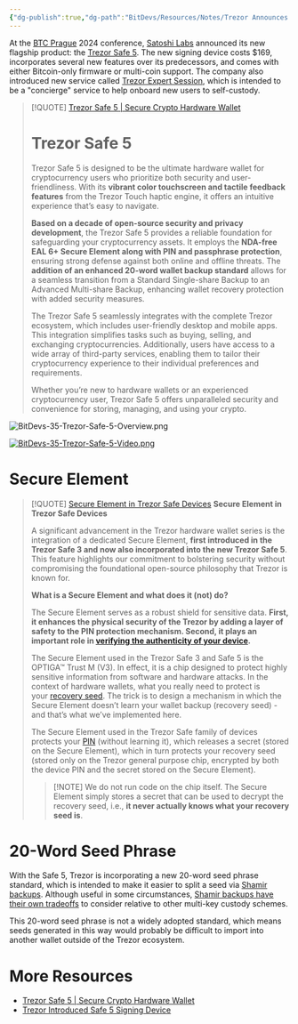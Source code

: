 ```yaml
---
{"dg-publish":true,"dg-path":"BitDevs/Resources/Notes/Trezor Announces Safe 5 Signing Device.md","permalink":"/bit-devs/resources/notes/trezor-announces-safe-5-signing-device/","title":"Trezor Announces Safe 5 Signing Device","tags":["bitcoin","bitdevs","socratic-35","custody","self-custody","hardware","wallet"],"noteIcon":"3","created":"2024-06-22T14:11:18.949-10:00","updated":"2024-06-23T21:05:52.187-10:00"}
---
```




At the [BTC Prague](https://btcprague.com/#) 2024 conference, [Satoshi Labs](https://satoshilabs.com/) announced its new flagship product: the [Trezor Safe 5](https://trezor.io/trezor-safe-5). The new signing device costs $169, incorporates several new features over its predecessors, and comes with either Bitcoin-only firmware or multi-coin support. The company also introduced new service called [Trezor Expert Session](https://trezor.io/trezor-expert-session?ref=nobsbitcoin.com), which is intended to be a "concierge" service to help onboard new users to self-custody.

> [!QUOTE] [Trezor Safe 5 | Secure Crypto Hardware Wallet](https://trezor.io/trezor-safe-5)
> # Trezor Safe 5
> 
> Trezor Safe 5 is designed to be the ultimate hardware wallet for cryptocurrency users who prioritize both security and user-friendliness. With its **vibrant color touchscreen and tactile feedback features** from the Trezor Touch haptic engine, it offers an intuitive experience that’s easy to navigate.  
> 
> **Based on a decade of open-source security and privacy development**, the Trezor Safe 5 provides a reliable foundation for safeguarding your cryptocurrency assets. It employs the **NDA-free EAL 6+ Secure Element along with PIN and passphrase protection**, ensuring strong defense against both online and offline threats. The **addition of an enhanced 20-word wallet backup standard** allows for a seamless transition from a Standard Single-share Backup to an Advanced Multi-share Backup, enhancing wallet recovery protection with added security measures.
> 
> The Trezor Safe 5 seamlessly integrates with the complete Trezor ecosystem, which includes user-friendly desktop and mobile apps. This integration simplifies tasks such as buying, selling, and exchanging cryptocurrencies. Additionally, users have access to a wide array of third-party services, enabling them to tailor their cryptocurrency experience to their individual preferences and requirements.
> 
> Whether you’re new to hardware wallets or an experienced cryptocurrency user, Trezor Safe 5 offers unparalleled security and convenience for storing, managing, and using your crypto.

![BitDevs-35-Trezor-Safe-5-Overview.png](/img/user/para/artifacts/BitDevs-35-Trezor-Safe-5-Overview.png)

[![BitDevs-35-Trezor-Safe-5-Video.png](/img/user/para/artifacts/BitDevs-35-Trezor-Safe-5-Video.png)](https://youtu.be/1EVzbNPn6bc)

# Secure Element

> [!QUOTE] [Secure Element in Trezor Safe Devices](https://trezor.io/learn/a/secure-element-in-trezor-safe-devices)
> **Secure Element in Trezor Safe Devices**
> 
> A significant advancement in the Trezor hardware wallet series is the integration of a dedicated Secure Element, **first introduced in the Trezor Safe 3 and now also incorporated into the new Trezor Safe 5**. This feature highlights our commitment to bolstering security without compromising the foundational open-source philosophy that Trezor is known for.
> 
> **What is a Secure Element and what does it (not) do?**
> 
> The Secure Element serves as a robust shield for sensitive data. **First, it enhances the physical security of the Trezor by adding a layer of safety to the PIN protection mechanism. Second, it plays an important role in [verifying the authenticity of your device](https://trezor.io/learn/a/trezor-safe-device-authentication-check).**
> 
> The Secure Element used in the Trezor Safe 3 and Safe 5 is the OPTIGA™ Trust M (V3). In effect, it is a chip designed to protect highly sensitive information from software and hardware attacks. In the context of hardware wallets, what you really need to protect is your [recovery seed](https://trezor.io/learn/a/keeping-your-recovery-seed-safe). The trick is to design a mechanism in which the Secure Element doesn’t learn your wallet backup (recovery seed) - and that’s what we’ve implemented here.
> 
> The Secure Element used in the Trezor Safe family of devices protects your [PIN](https://trezor.io/learn/a/pin-protection-on-trezor-devices) (without learning it), which releases a secret (stored on the Secure Element), which in turn protects your recovery seed (stored only on the Trezor general purpose chip, encrypted by both the device PIN and the secret stored on the Secure Element).
> 
> > [!NOTE] We do not run code on the chip itself. The Secure Element simply stores a secret that can be used to decrypt the recovery seed, i.e., **it never actually knows what your recovery seed is**.

# 20-Word Seed Phrase

With the Safe 5, Trezor is incorporating a new 20-word seed phrase standard, which is intended to make it easier to split a seed via [Shamir backups](https://blog.trezor.io/https-blog-trezor-io-dev-corner-shamir-backup-guide-5f9957ff1008). Although useful in some circumstances, [Shamir backups have their own tradeoffs](https://unchained.com/features/mpc-vs-multisig-vs-sss) to consider relative to other multi-key custody schemes.

This 20-word seed phrase is not a widely adopted standard, which means seeds generated in this way would probably be difficult to import into another wallet outside of the Trezor ecosystem.

# More Resources
- [Trezor Safe 5 | Secure Crypto Hardware Wallet](https://trezor.io/trezor-safe-5)
- [Trezor Introduced Safe 5 Signing Device](https://www.nobsbitcoin.com/trezor-introduces-safe-5-signing-device/)

